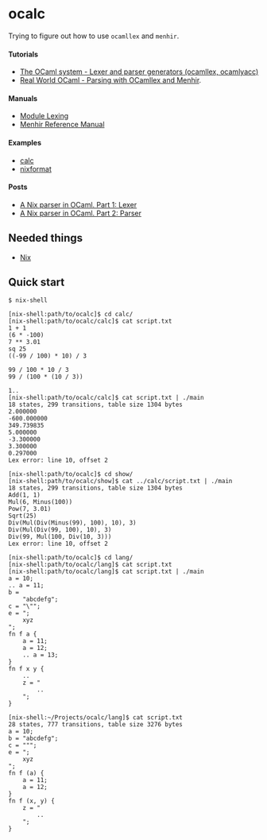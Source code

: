 # ocalc

Trying to figure out how to use `ocamllex` and `menhir`.

#### Tutorials
 * [The OCaml system - Lexer and parser generators (ocamllex, ocamlyacc)](https://caml.inria.fr/pub/docs/manual-ocaml/lexyacc.html)
 * [Real World OCaml - Parsing with OCamllex and Menhir](https://dev.realworldocaml.org/parsing-with-ocamllex-and-menhir.html).

#### Manuals
 * [Module Lexing](https://caml.inria.fr/pub/docs/manual-ocaml/libref/Lexing.html)
 * [Menhir Reference Manual](http://gallium.inria.fr/~fpottier/menhir/manual.html)

#### Examples
 * [calc](https://gitlab.inria.fr/fpottier/menhir/tree/master/demos/calc)
 * [nixformat](https://github.com/d2km/nixformat)

#### Posts
 * [A Nix parser in OCaml. Part 1: Lexer](https://pl-rants.net/posts/nix-parser-in-ocaml-part1/)
 * [A Nix parser in OCaml. Part 2: Parser](https://pl-rants.net/posts/nix-parser-in-ocaml-part2/)

Needed things
---
 * [Nix](https://nixos.org/nix/)

Quick start
---
```
$ nix-shell
```
```
[nix-shell:path/to/ocalc]$ cd calc/
[nix-shell:path/to/ocalc/calc]$ cat script.txt
1 + 1
(6 * -100)
7 ** 3.01
sq 25
((-99 / 100) * 10) / 3

99 / 100 * 10 / 3
99 / (100 * (10 / 3))

1..
[nix-shell:path/to/ocalc/calc]$ cat script.txt | ./main
18 states, 299 transitions, table size 1304 bytes
2.000000
-600.000000
349.739835
5.000000
-3.300000
3.300000
0.297000
Lex error: line 10, offset 2
```
```
[nix-shell:path/to/ocalc]$ cd show/
[nix-shell:path/to/ocalc/show]$ cat ../calc/script.txt | ./main
18 states, 299 transitions, table size 1304 bytes
Add(1, 1)
Mul(6, Minus(100))
Pow(7, 3.01)
Sqrt(25)
Div(Mul(Div(Minus(99), 100), 10), 3)
Div(Mul(Div(99, 100), 10), 3)
Div(99, Mul(100, Div(10, 3)))
Lex error: line 10, offset 2
```
```
[nix-shell:path/to/ocalc]$ cd lang/
[nix-shell:path/to/ocalc/lang]$ cat script.txt
[nix-shell:path/to/ocalc/lang]$ cat script.txt | ./main
a = 10;
.. a = 11;
b =
    "abcdefg";
c = "\"";
e = ";
    xyz
";
fn f a {
    a = 11;
    a = 12;
    .. a = 13;
}
fn f x y {
    ..
    z = "
        ..
    ";
}
```
```
[nix-shell:~/Projects/ocalc/lang]$ cat script.txt
28 states, 777 transitions, table size 3276 bytes
a = 10;
b = "abcdefg";
c = """;
e = ";
    xyz
";
fn f (a) {
    a = 11;
    a = 12;
}
fn f (x, y) {
    z = "
        ..
    ";
}
```
